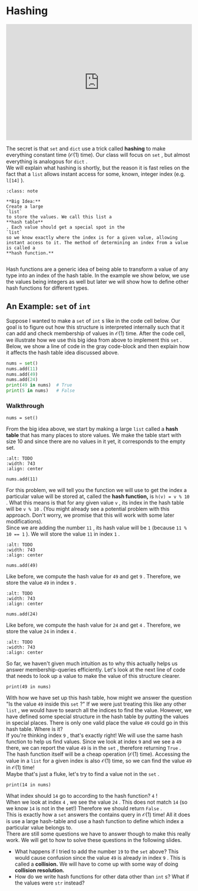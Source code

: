 # Hashing

<div style="position: relative; padding-bottom: 62.5%; height: 0;">
    <iframe src="https://www.loom.com/embed/23e3681131f24f77ad70f256ecf7fbb0" frameborder="0" webkitallowfullscreen mozallowfullscreen allowfullscreen style="position: absolute; top: 0; left: 0; width: 100%; height: 100%;"></iframe>
</div>

The secret is that `set` and `dict` use a trick called **hashing** to make everything constant time ($\mathcal{O}(1)$ time). Our class will focus on `set` , but almost everything is analogous for `dict` .  
We will explain what hashing is shortly, but the reason it is fast relies on the fact that a `list` allows instant access for some, known, integer index (e.g. `l[14]` ).  

```{admonition} Note
:class: note

**Big Idea:**
Create a large
`list`
to store the values. We call this list a
**hash table**
. Each value should get a special spot in the
`list`
so we know exactly where the index is for a given value, allowing instant access to it. The method of determining an index from a value is called a
**hash function.**


```

Hash functions are a generic idea of being able to transform a value of any type into an index of the hash table. In the example we show below, we use the values being integers as well but later we will show how to define other hash functions for different types.  
##  An Example: `set` of `int`   

Suppose I wanted to make a `set` of `int` s like in the code cell below. Our goal is to figure out how this structure is interpreted internally such that it can add and check membership of values in $\mathcal{O}(1)$ time. After the code cell, we illustrate how we use this big idea from above to implement this `set` . Below, we show a line of code in the gray code-block and then explain how it affects the hash table idea discussed above.  
```py
nums = set()
nums.add(11)
nums.add(49)
nums.add(24)
print(49 in nums)  # True
print(5 in nums)   # False
```

###  Walkthrough  

```text
nums = set()
````

From the big idea above, we start by making a large `list` called a **hash table** that has many places to store values. We make the table start with size 10 and since there are no values in it yet, it corresponds to the empty set.  
```{image} https://static.us.edusercontent.com/files/fCU2l2bZQGZpjECIWDPT7hUK
:alt: TODO
:width: 743
:align: center
```

```text
nums.add(11)
````

For this problem, we will tell you the function we will use to get the index a particular value will be stored at, called the **hash function,** is `h(v) = v % 10` . What this means is that for any given value `v` , its index in the hash table will be `v % 10` . (You might already see a potential problem with this approach. Don't worry, we promise that this will work with some later modifications).  
Since we are adding the number `11` , its hash value will be `1` (because `11 % 10 == 1` ). We will store the value `11` in index `1` .  
```{image} https://static.us.edusercontent.com/files/NKAXurhkfvkPfdmNRKYS3d1G
:alt: TODO
:width: 743
:align: center
```

```text
nums.add(49)
````

Like before, we compute the hash value for `49` and get `9` . Therefore, we store the value `49` in index `9` .  
```{image} https://static.us.edusercontent.com/files/C12rOvbyYRFCkN4n3V5OQbdu
:alt: TODO
:width: 743
:align: center
```

```text
nums.add(24)
````

Like before, we compute the hash value for `24` and get `4` . Therefore, we store the value `24` in index `4` .  
```{image} https://static.us.edusercontent.com/files/a5SMfDjIJy4dlSsP89l9xeU8
:alt: TODO
:width: 743
:align: center
```

So far, we haven't given much intuition as to why this actually helps us answer membership-queries efficiently.  Let's look at the next line of code that needs to look up a value to make the value of this structure clearer.  
```text
print(49 in nums)
````

With how we have set up this hash table, how might we answer the question "Is the value `49` inside this `set` ?" If we were just treating this like any other `list` , we would have to search all the indices to find the value. However, we have defined some special structure in the hash table by putting the values in special places. There is only one valid place the value `49` could go in this hash table. Where is it?  
If you're thinking index `9` , that's exactly right! We will use the same hash function to help us find values. Since we look at index `9` and we see a `49` there, we can report the value `49` is in the `set` , therefore returning `True` .  
The hash function itself will be a cheap operation ($\mathcal{O}(1)$ time). Accessing the value in a `list` for a given index is also $\mathcal{O}(1)$ time, so we can find the value `49` in $\mathcal{O}(1)$ time!  
Maybe that's just a fluke, let's try to find a value not in the `set` .  
```text
print(14 in nums)
````

What index should `14` go to according to the hash function? `4` !  
When we look at index `4` , we see the value `24` . This does not match `14` (so we know `14` is not in the set!) Therefore we should return `False` .  
This is exactly how a `set` answers the contains query in $\mathcal{O}(1)$ time! All it does is use a large hash-table and use a hash function to define which index a particular value belongs to.  
There are still some questions we have to answer though to make this really work. We will get to how to solve these questions in the following slides.  
-  What happens if I tried to add the number     `19`     to the     `set`     above? This would cause confusion since the value     `49`     is already in index     `9`     . This is called a     **collision.**     We will have to come up with some way of doing     **collision resolution.**   
-  How do we write hash functions for other data other than     `int`     s? What if the values were     `str`     instead?  

